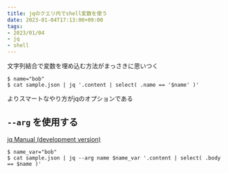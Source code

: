 ```yaml
---
title: jqのクエリ内でshell変数を使う
date: 2023-01-04T17:13:00+09:00
tags:
- 2023/01/04
- jq
- shell
---
```


文字列結合で変数を埋め込む方法がまっさきに思いつく

````shell
$ name="bob"
$ cat sample.json | jq '.content | select( .name == '$name' )'
````

よりスマートなやり方がjqのオプションである

## `--arg` を使用する

[jq Manual (development version)](https://stedolan.github.io/jq/manual/#Invokingjq)

````shell
$ name_var="bob"
$ cat sample.json | jq --arg name $name_var '.content | select( .body == $name )'
````
